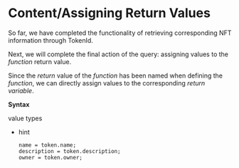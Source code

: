 # Content/Assigning Return Values

So far, we have completed the functionality of retrieving corresponding NFT information through TokenId.

Next, we will complete the final action of the query: assigning values to the *function* return value.

Since the *return* value of the *function* has been named when defining the *function*, we can directly assign values to the corresponding *return variable*.

**Syntax**

value types

- hint
    
    ```solidity
    name = token.name;
    description = token.description;
    owner = token.owner;
    ```